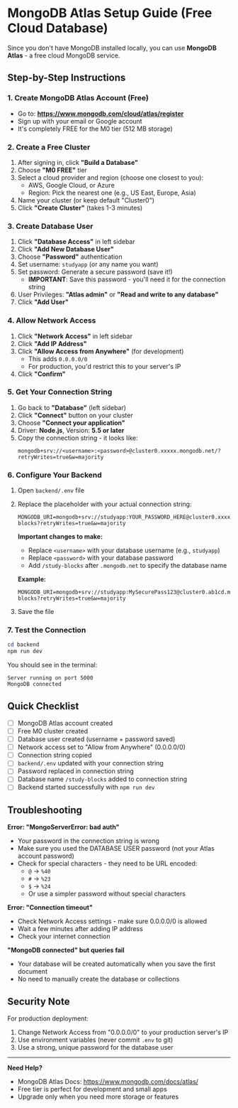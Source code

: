 # MongoDB Atlas Setup Guide (Free Cloud Database)

Since you don't have MongoDB installed locally, you can use **MongoDB Atlas** - a free cloud MongoDB service.

## Step-by-Step Instructions

### 1. Create MongoDB Atlas Account (Free)
- Go to: **https://www.mongodb.com/cloud/atlas/register**
- Sign up with your email or Google account
- It's completely FREE for the M0 tier (512 MB storage)

### 2. Create a Free Cluster
1. After signing in, click **"Build a Database"**
2. Choose **"M0 FREE"** tier
3. Select a cloud provider and region (choose one closest to you):
   - AWS, Google Cloud, or Azure
   - Region: Pick the nearest one (e.g., US East, Europe, Asia)
4. Name your cluster (or keep default "Cluster0")
5. Click **"Create Cluster"** (takes 1-3 minutes)

### 3. Create Database User
1. Click **"Database Access"** in left sidebar
2. Click **"Add New Database User"**
3. Choose **"Password"** authentication
4. Set username: `studyapp` (or any name you want)
5. Set password: Generate a secure password (save it!)
   - **IMPORTANT**: Save this password - you'll need it for the connection string
6. User Privileges: **"Atlas admin"** or **"Read and write to any database"**
7. Click **"Add User"**

### 4. Allow Network Access
1. Click **"Network Access"** in left sidebar
2. Click **"Add IP Address"**
3. Click **"Allow Access from Anywhere"** (for development)
   - This adds `0.0.0.0/0` 
   - For production, you'd restrict this to your server's IP
4. Click **"Confirm"**

### 5. Get Your Connection String
1. Go back to **"Database"** (left sidebar)
2. Click **"Connect"** button on your cluster
3. Choose **"Connect your application"**
4. Driver: **Node.js**, Version: **5.5 or later**
5. Copy the connection string - it looks like:
   ```
   mongodb+srv://<username>:<password>@cluster0.xxxxx.mongodb.net/?retryWrites=true&w=majority
   ```

### 6. Configure Your Backend
1. Open `backend/.env` file
2. Replace the placeholder with your actual connection string:
   ```
   MONGODB_URI=mongodb+srv://studyapp:YOUR_PASSWORD_HERE@cluster0.xxxxx.mongodb.net/study-blocks?retryWrites=true&w=majority
   ```
   
   **Important changes to make:**
   - Replace `<username>` with your database username (e.g., `studyapp`)
   - Replace `<password>` with your database password
   - Add `/study-blocks` after `.mongodb.net` to specify the database name
   
   **Example:**
   ```
   MONGODB_URI=mongodb+srv://studyapp:MySecurePass123@cluster0.ab1cd.mongodb.net/study-blocks?retryWrites=true&w=majority
   ```

3. Save the file

### 7. Test the Connection
```powershell
cd backend
npm run dev
```

You should see in the terminal:
```
Server running on port 5000
MongoDB connected
```

## Quick Checklist

- [ ] MongoDB Atlas account created
- [ ] Free M0 cluster created
- [ ] Database user created (username + password saved)
- [ ] Network access set to "Allow from Anywhere" (0.0.0.0/0)
- [ ] Connection string copied
- [ ] `backend/.env` updated with your connection string
- [ ] Password replaced in connection string
- [ ] Database name `/study-blocks` added to connection string
- [ ] Backend started successfully with `npm run dev`

## Troubleshooting

**Error: "MongoServerError: bad auth"**
- Your password in the connection string is wrong
- Make sure you used the DATABASE USER password (not your Atlas account password)
- Check for special characters - they need to be URL encoded:
  - `@` → `%40`
  - `#` → `%23`
  - `$` → `%24`
  - Or use a simpler password without special characters

**Error: "Connection timeout"**
- Check Network Access settings - make sure 0.0.0.0/0 is allowed
- Wait a few minutes after adding IP address
- Check your internet connection

**"MongoDB connected" but queries fail**
- Your database will be created automatically when you save the first document
- No need to manually create the database or collections

## Security Note

For production deployment:
1. Change Network Access from "0.0.0.0/0" to your production server's IP
2. Use environment variables (never commit `.env` to git)
3. Use a strong, unique password for the database user

---

**Need Help?**
- MongoDB Atlas Docs: https://www.mongodb.com/docs/atlas/
- Free tier is perfect for development and small apps
- Upgrade only when you need more storage or features
